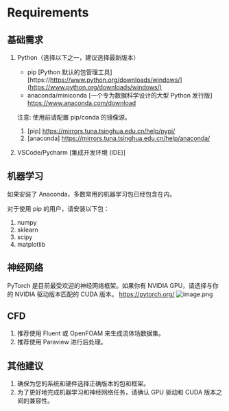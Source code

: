 # Requirements

## 基础需求
1. Python（选择以下之一，建议选择最新版本）
   * pip [Python 默认的包管理工具]
      [https://https://www.python.org/downloads/windows/](https://www.python.org/downloads/windows/)
   * anaconda/miniconda  [一个专为数据科学设计的大型 Python 发行版]
      https://www.anaconda.com/download

   注意: 使用前请配置 pip/conda 的镜像源。
   1. [pip] https://mirrors.tuna.tsinghua.edu.cn/help/pypi/
   2. [anaconda] https://mirrors.tuna.tsinghua.edu.cn/help/anaconda/
2. VSCode/Pycharm [集成开发环境 (IDE)]

## 机器学习
如果安装了 Anaconda，多数常用的机器学习包已经包含在内。

对于使用 pip 的用户，请安装以下包：
1. numpy
2. sklearn
3. scipy
4. matplotlib

## 神经网络
PyTorch 是目前最受欢迎的神经网络框架。如果你有 NVIDIA GPU，请选择与你的 NVIDIA 驱动版本匹配的 CUDA 版本。
https://pytorch.org/
![image.png](attachment:image.png)

## CFD
1. 推荐使用 Fluent 或 OpenFOAM 来生成流体场数据集。
2. 推荐使用 Paraview 进行后处理。

## 其他建议
1. 确保为您的系统和硬件选择正确版本的包和框架。
2. 为了更好地完成机器学习和神经网络任务，请确认 GPU 驱动和 CUDA 版本之间的兼容性。